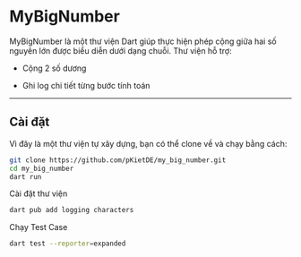 # MyBigNumber

MyBigNumber là một thư viện Dart giúp thực hiện phép cộng giữa hai số nguyên lớn được biểu diễn dưới dạng chuỗi. Thư viện hỗ trợ:

+ Cộng 2 số dương  

+  Ghi log chi tiết từng bước tính toán

---

##  Cài đặt

Vì đây là một thư viện tự xây dựng, bạn có thể clone về và chạy bằng cách:
```bash
git clone https://github.com/pKietDE/my_big_number.git
cd my_big_number
dart run
```
Cài đặt thư viện
```bash
dart pub add logging characters
```
Chạy Test Case
```bash
dart test --reporter=expanded
```

